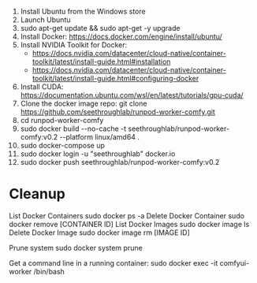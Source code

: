 
1. Install Ubuntu from the Windows store
2. Launch Ubuntu
3. sudo apt-get update && sudo apt-get -y upgrade
4. Install Docker: https://docs.docker.com/engine/install/ubuntu/
5. Install NVIDIA Toolkit for Docker: 
    - https://docs.nvidia.com/datacenter/cloud-native/container-toolkit/latest/install-guide.html#installation
    - https://docs.nvidia.com/datacenter/cloud-native/container-toolkit/latest/install-guide.html#configuring-docker
6. Install CUDA: https://documentation.ubuntu.com/wsl/en/latest/tutorials/gpu-cuda/
7. Clone the docker image repo: git clone https://github.com/seethroughlab/runpod-worker-comfy.git
8. cd runpod-worker-comfy
9. sudo docker build --no-cache -t seethroughlab/runpod-worker-comfy:v0.2 --platform linux/amd64 .
10. sudo docker-compose up
11. sudo docker login -u "seethroughlab" docker.io
12. sudo docker push seethroughlab/runpod-worker-comfy:v0.2



# Cleanup
List Docker Containers		sudo docker ps -a
Delete Docker Container		sudo docker remove [CONTAINER ID]
List Docker Images			sudo docker image ls
Delete Docker Image			sudo docker image rm [IMAGE ID]

Prune system                sudo docker system prune

Get a command line in a running container: sudo docker exec -it comfyui-worker /bin/bash